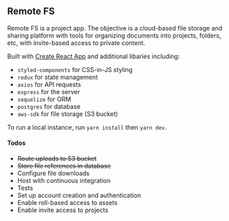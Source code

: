 ## Remote FS
Remote FS is a project app. The objective is a cloud-based file storage and sharing platform with tools for organizing documents into projects, folders, etc, with invite-based access to private content.

Built with [Create React App](https://github.com/facebookincubator/create-react-app) and additional libaries including:  

* `styled-components` for CSS-in-JS styling
* `redux` for state management
* `axios` for API requests
* `express` for the server
* `sequelize` for ORM
* `postgres` for database
* `aws-sdk` for file storage (S3 bucket)

To run a local instance, run `yarn install` then `yarn dev`.

#### Todos
* ~~Route uploads to S3 bucket~~
* ~~Store file references in database~~
* Configure file downloads
* Host with continuous integration
* Tests
* Set up account creation and authentication
* Enable roll-based access to assets
* Enable invite access to projects 